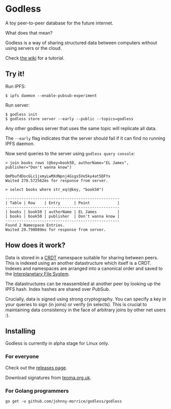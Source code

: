 # Godless

A toy peer-to-peer database for the future internet.

What does that mean?

Godless is a way of sharing structured data between computers without using servers or the cloud.

Check [the wiki](https://github.com/johnny-morrice/godless/wiki) for a tutorial.

## Try it!

Run IPFS:

```
$ ipfs daemon --enable-pubsub-experiment
```

Run server:

```
$ godless init
$ godless store server --early --public --topics=godless
```

Any other godless server that uses the same topic will replicate all data.

The `--early` flag indicates that the server should fail if it can find no running IPFS daemon.

Now send queries to the server using `godless query console`:

```
> join books rows (@key=book50, authorName="EL James", publisher="Don't wanna know")

QmPbufdDocGLc1jxmyLwMXdNpnj4Gsgs5Ve5ky4at5DFYx
Waited 278.572562ms for response from server.

> select books where str_eq(@key, "book50")

--------------------------------------------------
| Table | Row    | Entry      | Point            |
--------------------------------------------------
| books | book50 | authorName | EL James         |
| books | book50 | publisher  | Don't wanna know |
--------------------------------------------------
Found 2 Namespace Entries.
Waited 29.798089ms for response from server.
```


## How does it work?

Data is stored in a [CRDT](https://en.wikipedia.org/wiki/Conflict-free_replicated_data_type) namespace suitable for sharing between peers.  This is indexed using an another datastructure which itself is a CRDT.  Indexes and namespaces are arranged into a canonical order and saved to the [Interplanetary File System](http://ipfs.io/).  

The datastructures can be reassembled at another peer by looking up the IPFS hash.  Index hashes are shared over PubSub.

Crucially, data is signed using strong cryptography.  You can specify a key in your queries to sign (in joins) or verify (in selects).  This is crucial to maintaining data consistency in the face of arbitrary joins by other net users :).

## Installing

Godless is currently in alpha stage for Linux only.

### For everyone

Check out the [releases page](https://github.com/johnny-morrice/godless/releases).

Download signatures from [teoma.org.uk](https://teoma.org.uk/godless.html).

### For Golang programmers

```
go get -u github.com/johnny-morrice/godless/godless
```

